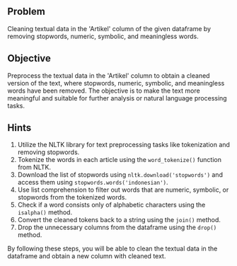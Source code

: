## Problem

Cleaning textual data in the 'Artikel' column of the given dataframe by removing stopwords, numeric, symbolic, and meaningless words.

## Objective

Preprocess the textual data in the 'Artikel' column to obtain a cleaned version of the text, where stopwords, numeric, symbolic, and meaningless words have been removed. The objective is to make the text more meaningful and suitable for further analysis or natural language processing tasks.

## Hints

1. Utilize the NLTK library for text preprocessing tasks like tokenization and removing stopwords.
2. Tokenize the words in each article using the `word_tokenize()` function from NLTK.
3. Download the list of stopwords using `nltk.download('stopwords')` and access them using `stopwords.words('indonesian')`.
4. Use list comprehension to filter out words that are numeric, symbolic, or stopwords from the tokenized words.
5. Check if a word consists only of alphabetic characters using the `isalpha()` method.
6. Convert the cleaned tokens back to a string using the `join()` method.
7. Drop the unnecessary columns from the dataframe using the `drop()` method.

By following these steps, you will be able to clean the textual data in the dataframe and obtain a new column with cleaned text.
